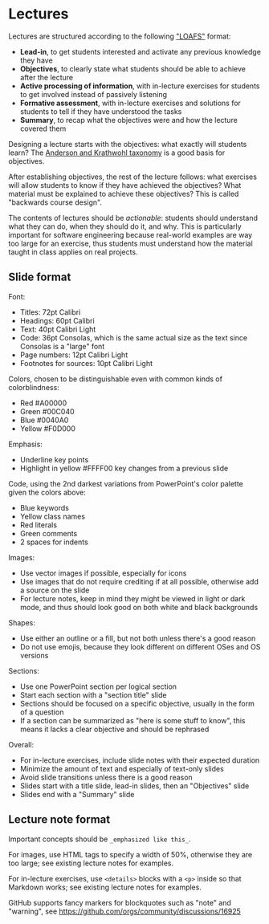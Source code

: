 # Lectures

Lectures are structured according to the following ["LOAFS"](https://tube.switch.ch/videos/af20b0a8) format:
- **Lead-in**, to get students interested and activate any previous knowledge they have
- **Objectives**, to clearly state what students should be able to achieve after the lecture
- **Active processing of information**, with in-lecture exercises for students to get involved instead of passively listening
- **Formative assessment**, with in-lecture exercises and solutions for students to tell if they have understood the tasks
- **Summary**, to recap what the objectives were and how the lecture covered them

Designing a lecture starts with the objectives: what exactly will students learn?
The [Anderson and Krathwohl taxonomy](https://www.depauw.edu/files/resources/krathwohl.pdf) is a good basis for objectives.

After establishing objectives, the rest of the lecture follows: what exercises will allow students to know if they have achieved the objectives?
What material must be explained to achieve these objectives? This is called "backwards course design".

The contents of lectures should be _actionable_: students should understand what they can do, when they should do it, and why.
This is particularly important for software engineering because real-world examples are way too large for an exercise,
thus students must understand how the material taught in class applies on real projects.


## Slide format

Font:
- Titles: 72pt Calibri
- Headings: 60pt Calibri
- Text: 40pt Calibri Light
- Code: 36pt Consolas, which is the same actual size as the text since Consolas is a "large" font
- Page numbers: 12pt Calibri Light
- Footnotes for sources: 10pt Calibri Light

Colors, chosen to be distinguishable even with common kinds of colorblindness:
- Red #A00000
- Green #00C040
- Blue #0040A0
- Yellow #F0D000

Emphasis:
- Underline key points
- Highlight in yellow #FFFF00 key changes from a previous slide

Code, using the 2nd darkest variations from PowerPoint's color palette given the colors above:
- Blue keywords
- Yellow class names
- Red literals
- Green comments
- 2 spaces for indents

Images:
- Use vector images if possible, especially for icons
- Use images that do not require crediting if at all possible, otherwise add a source on the slide
- For lecture notes, keep in mind they might be viewed in light or dark mode, and thus should look good on both white and black backgrounds

Shapes:
- Use either an outline or a fill, but not both unless there's a good reason
- Do not use emojis, because they look different on different OSes and OS versions

Sections:
- Use one PowerPoint section per logical section
- Start each section with a "section title" slide
- Sections should be focused on a specific objective, usually in the form of a question
- If a section can be summarized as "here is some stuff to know", this means it lacks a clear objective and should be rephrased

Overall:
- For in-lecture exercises, include slide notes with their expected duration
- Minimize the amount of text and especially of text-only slides
- Avoid slide transitions unless there is a good reason
- Slides start with a title slide, lead-in slides, then an "Objectives" slide
- Slides end with a "Summary" slide


## Lecture note format

Important concepts should be `_emphasized like this_`.

For images, use HTML tags to specify a width of 50%, otherwise they are too large; see existing lecture notes for examples.

For in-lecture exercises, use `<details>` blocks with a `<p>` inside so that Markdown works; see existing lecture notes for examples.

GitHub supports fancy markers for blockquotes such as "note" and "warning", see https://github.com/orgs/community/discussions/16925
